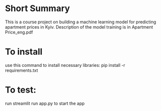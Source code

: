 # Short Summary
This is a course project on building a machine learning model for predicting apartment prices in Kyiv. 
Description of the model training is in Apartment Price_eng.pdf

# To install
use this command to install necessary libraries:
pip install -r requirements.txt

# To test:
run streamlit run app.py to start the app

